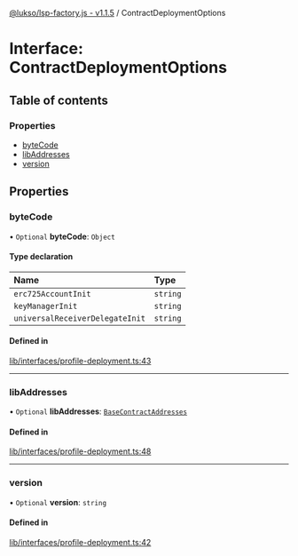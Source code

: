 [@lukso/lsp-factory.js - v1.1.5](../README.md) / ContractDeploymentOptions

# Interface: ContractDeploymentOptions

## Table of contents

### Properties

- [byteCode](ContractDeploymentOptions.md#bytecode)
- [libAddresses](ContractDeploymentOptions.md#libaddresses)
- [version](ContractDeploymentOptions.md#version)

## Properties

### byteCode

• `Optional` **byteCode**: `Object`

#### Type declaration

| Name | Type |
| :------ | :------ |
| `erc725AccountInit` | `string` |
| `keyManagerInit` | `string` |
| `universalReceiverDelegateInit` | `string` |

#### Defined in

[lib/interfaces/profile-deployment.ts:43](https://github.com/lukso-network/tools-lsp-factory/blob/8e385a2/src/lib/interfaces/profile-deployment.ts#L43)

___

### libAddresses

• `Optional` **libAddresses**: [`BaseContractAddresses`](BaseContractAddresses.md)

#### Defined in

[lib/interfaces/profile-deployment.ts:48](https://github.com/lukso-network/tools-lsp-factory/blob/8e385a2/src/lib/interfaces/profile-deployment.ts#L48)

___

### version

• `Optional` **version**: `string`

#### Defined in

[lib/interfaces/profile-deployment.ts:42](https://github.com/lukso-network/tools-lsp-factory/blob/8e385a2/src/lib/interfaces/profile-deployment.ts#L42)
